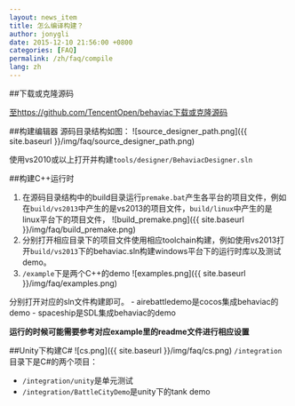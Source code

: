 ```yaml
---
layout: news_item
title: 怎么编译构建？
author: jonygli
date: 2015-12-10 21:56:00 +0800
categories: [FAQ]
permalink: /zh/faq/compile
lang: zh
---
```


##下载或克隆源码

[至https://github.com/TencentOpen/behaviac下载或克隆源码](https://github.com/TencentOpen/behaviac)

##构建编辑器
源码目录结构如图：
![source_designer_path.png]({{ site.baseurl }}/img/faq/source_designer_path.png)

使用vs2010或以上打开并构建`tools/designer/BehaviacDesigner.sln`

##构建C++运行时
1. 在源码目录结构中的build目录运行`premake.bat`产生各平台的项目文件，例如在`build/vs2013`中产生的是vs2013的项目文件，`build/linux`中产生的是linux平台下的项目文件，
![build_premake.png]({{ site.baseurl }}/img/faq/build_premake.png)
1. 分别打开相应目录下的项目文件使用相应toolchain构建，例如使用vs2013打开`build/vs2013`下的behaviac.sln构建windows平台下的运行时库以及测试demo。
1. `/example`下是两个C++的demo
![examples.png]({{ site.baseurl }}/img/faq/examples.png)

分别打开对应的sln文件构建即可。
	- airebattledemo是cocos集成behaviac的demo
	- spaceship是SDL集成behaviac的demo

**运行的时候可能需要参考对应example里的readme文件进行相应设置**

##Unity下构建C# 
![cs.png]({{ site.baseurl }}/img/faq/cs.png)
`/integration`目录下是C#的两个项目：

 - `/integration/unity`是单元测试
 - `/integration/BattleCityDemo`是unity下的tank demo